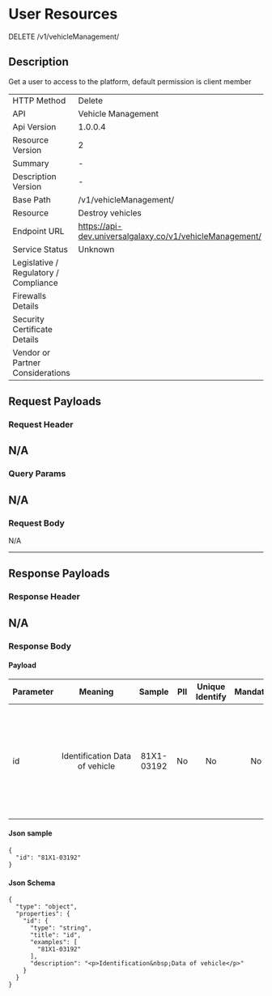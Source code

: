# User Resources

DELETE /v1/vehicleManagement/

## Description

Get a user to access to the platform, default permission is client member

|                                       |                                                 |
| ------------------------------------- | ----------------------------------------------- |
| HTTP Method                           | Delete                                         |
| API                                   | Vehicle Management                                           |
| Api Version                           | 1.0.0.4                                         |
| Resource Version                      | 2                                               |
| Summary                               |  -                                       |
| Description Version                   |  -  |
| Base Path                             | /v1/vehicleManagement/                                     |
| Resource                              | Destroy vehicles                                      |
| Endpoint URL                          | https://api-dev.universalgalaxy.co/v1/vehicleManagement/              |
| Service Status                        | Unknown                                         |
| Legislative / Regulatory / Compliance |                                             |
| Firewalls Details                     |                                              |
| Security Certificate Details          |                                              |
| Vendor or Partner Considerations      |                                             |

## Request Payloads

### Request Header


N/A
---

### Query Params


N/A
---

### Request Body

N/A

---

## Response Payloads

### Response Header


N/A
---

### Response Body

#### Payload 



| Parameter | Meaning | Sample | PII | Unique Identify | Mandatory | Default | Details |
| :----- | :-----: | :-----: | :-----: | :-----: | :-----: | :-----: | :----- |
| id | Identification&#xA0;Data of vehicle | 81X1-03192  |  No | No | No |  -  | Data Type : string<br> Min. length :  - <br> Max. length : No<br> Regex :  - <br>  |




#### Json sample
```
{
  "id": "81X1-03192"
}
```



#### Json Schema
```
{
  "type": "object",
  "properties": {
    "id": {
      "type": "string",
      "title": "id",
      "examples": [
        "81X1-03192"
      ],
      "description": "<p>Identification&nbsp;Data of vehicle</p>"
    }
  }
}
```

